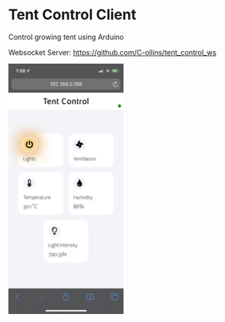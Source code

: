 # Tent Control Client
Control growing tent using Arduino

Websocket Server: https://github.com/C-ollins/tent_control_ws

<img src="img/shot.jpeg" height="500">